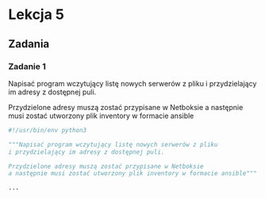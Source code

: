 # Lekcja 5

## Zadania

### Zadanie 1

Napisać program wczytujący listę nowych serwerów z pliku
i przydzielający im adresy z dostępnej puli.

Przydzielone adresy muszą zostać przypisane w Netboksie
a następnie musi zostać utworzony plik inventory w formacie ansible

````````python
#!/usr/bin/env python3

"""Napisać program wczytujący listę nowych serwerów z pliku
i przydzielający im adresy z dostępnej puli.

Przydzielone adresy muszą zostać przypisane w Netboksie
a następnie musi zostać utworzony plik inventory w formacie ansible"""

...

````````

